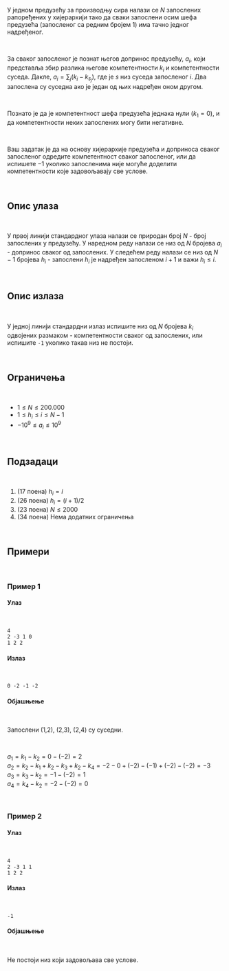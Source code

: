 У једном предузећу за производњу сира налази се $N$ запослених рапоређених у хијерархији тако да сваки запослени осим шефа предузећа (запосленог са редним бројем 1) има тачно једног надређеног.

<br>

За сваког запосленог је познат његов допринос предузећу, $a_{i}$, који представља збир разлика његове компетентности $k_{i}$ и компетентности суседа. Дакле, $a_{i}=\sum_{j}(k_{i}-k_{s_{j}})$,  где је $s$ низ суседа запосленог $i$. Два запослена су суседна ако је један од њих надређен оном другом.

<br>

Познато је да је компетентност шефа предузећа једнака нули ($k_{1}=0$), и да компетентности неких запослених могу бити негативне.

<br>

Ваш задатак је да на основу хијерархије предузећа и доприноса сваког запосленог одредите компетентност сваког запосленог, или да испишете $-1$ уколико запосленима није могуће доделити компетентности које задовољавају све услове.

<br>

## Опис улаза

<br>

У првој линији стандардног улаза налази се природан број $N$ - број запослених у предузећу.  У наредном  реду налази се низ од $N$ бројева $a_{i}$ - допринос сваког од запослених.  У следећем реду налази се низ од $N-1$ бројева $h_{i}$ - запослени $h_{i}$ је надређен запосленом $i+1$ и важи $h_{i}\leq i$.

<br>

## Опис излаза

<br>

У једној линији стандардни излаз испишите низ од $N$ бројева $k_{i}$ одвојених размаком - компетентности сваког од запослених, или испишите `-1` уколико такав низ не постоји.

<br>

## Ограничења

<br>

-   $1 \leq N\leq 200.000$
-   $1 \leq h_{i}\leq i\leq N-1$
-   $-10^{9} \leq a_{i} \leq 10^{9}$

<br>

## Подзадаци

<br>

1. (17 поена)  $h_{i}=i$
2. (26 поена)  $h_{i}=(i+1)/2$
3. (23 поена)  $N\leq 2000$
4. (34 поена)  Нема додатних ограничења

<br>

## Примери

<br>

### Пример 1
#### Улаз

<br>

```
4
2 -3 1 0
1 2 2
```
#### Излаз

<br>

```
0 -2 -1 -2
```
#### Објашњење

<br>

Запослени (1,2), (2,3), (2,4) су суседни.

<br>

$a_{1}=k_{1}-k_{2}=0-(-2)=2$<br>
$a_{2}=k_{2}-k_{1}+k_{2}-k_{3}+k_{2}-k_{4}=-2-0+(-2)-(-1)+(-2)-(-2)=-3$<br>
$a_{3}=k_{3}-k_{2}=-1-(-2)=1$<br>
$a_{4}=k_{4}-k_{2}=-2-(-2)=0$<br>

<br>

### Пример 2
#### Улаз

<br>

```
4
2 -3 1 1
1 2 2
```
#### Излаз

<br>

```
-1
```
#### Објашњење

<br>

Не постоји низ који задовољава све услове.

